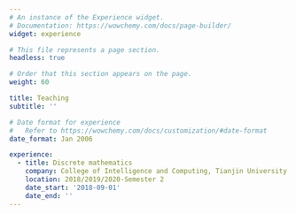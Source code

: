 ```yaml
---
# An instance of the Experience widget.
# Documentation: https://wowchemy.com/docs/page-builder/
widget: experience

# This file represents a page section.
headless: true

# Order that this section appears on the page.
weight: 60

title: Teaching
subtitle: ''

# Date format for experience
#   Refer to https://wowchemy.com/docs/customization/#date-format
date_format: Jan 2006

experience:
  - title: Discrete mathematics
    company: College of Intelligence and Computing, Tianjin University
    location: 2018/2019/2020-Semester 2
    date_start: '2018-09-01'
    date_end: ''
---
```

